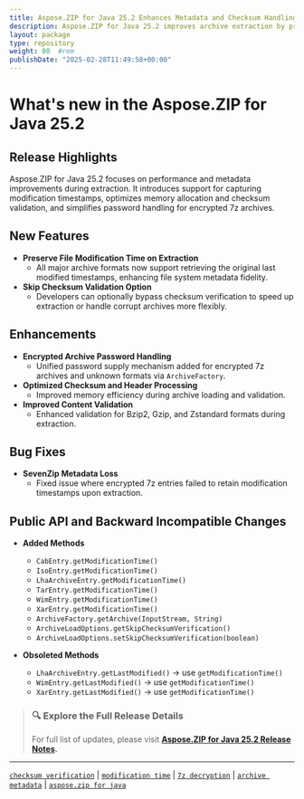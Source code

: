 ```yaml
---
title: Aspose.ZIP for Java 25.2 Enhances Metadata and Checksum Handling
description: Aspose.ZIP for Java 25.2 improves archive extraction by preserving modification timestamps, optimizing checksums, and simplifying encrypted 7z access.
layout: package
type: repository
weight: 00	#rem
publishDate: "2025-02-28T11:49:58+00:00"
---
```


# What's new in the Aspose.ZIP for Java 25.2

## Release Highlights

Aspose.ZIP for Java 25.2 focuses on performance and metadata improvements during extraction. It introduces support for capturing modification timestamps, optimizes memory allocation and checksum validation, and simplifies password handling for encrypted 7z archives.

## New Features

- **Preserve File Modification Time on Extraction**
  - All major archive formats now support retrieving the original last modified timestamps, enhancing file system metadata fidelity.
- **Skip Checksum Validation Option**
  - Developers can optionally bypass checksum verification to speed up extraction or handle corrupt archives more flexibly.

## Enhancements

- **Encrypted Archive Password Handling**
  - Unified password supply mechanism added for encrypted 7z archives and unknown formats via `ArchiveFactory`.
- **Optimized Checksum and Header Processing**
  - Improved memory efficiency during archive loading and validation.
- **Improved Content Validation**
  - Enhanced validation for Bzip2, Gzip, and Zstandard formats during extraction.

## Bug Fixes

- **SevenZip Metadata Loss**
  - Fixed issue where encrypted 7z entries failed to retain modification timestamps upon extraction.

## Public API and Backward Incompatible Changes

- **Added Methods**
  - `CabEntry.getModificationTime()`
  - `IsoEntry.getModificationTime()`
  - `LhaArchiveEntry.getModificationTime()`
  - `TarEntry.getModificationTime()`
  - `WimEntry.getModificationTime()`
  - `XarEntry.getModificationTime()`
  - `ArchiveFactory.getArchive(InputStream, String)`
  - `ArchiveLoadOptions.getSkipChecksumVerification()`
  - `ArchiveLoadOptions.setSkipChecksumVerification(boolean)`

- **Obsoleted Methods**
  - `LhaArchiveEntry.getLastModified()` → use `getModificationTime()`
  - `WimEntry.getLastModified()` → use `getModificationTime()`
  - `XarEntry.getLastModified()` → use `getModificationTime()`

> ### 🔍 Explore the Full Release Details
>
> For full list of updates, please visit **[Aspose.ZIP for Java 25.2 Release Notes](https://releases.aspose.com/zip/java/release-notes/2025/aspose-zip-for-java-25-2-release-notes/).**

---

[`checksum verification`](https://search.aspose.com/q/checksum-verification.html) | [`modification time`](https://search.aspose.com/q/modification-time.html) | [`7z decryption`](https://search.aspose.com/q/7z-decryption.html) | [`archive metadata`](https://search.aspose.com/q/archive-metadata.html) | [`aspose.zip for java`](https://search.aspose.com/q/aspose.zip-for-java.html)
